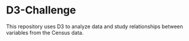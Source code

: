 # D3-Challenge
This repository uses D3 to analyze data and study relationships between variables from the Census data.
